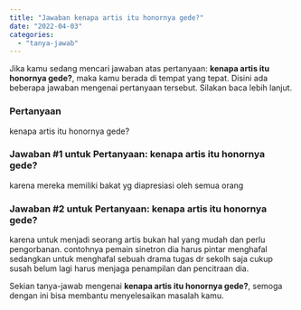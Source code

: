 ```yaml
---
title: "Jawaban kenapa artis itu honornya gede?"
date: "2022-04-03"
categories: 
  - "tanya-jawab"
---
```


Jika kamu sedang mencari jawaban atas pertanyaan: **kenapa artis itu honornya gede?**, maka kamu berada di tempat yang tepat. Disini ada beberapa jawaban mengenai pertanyaan tersebut. Silakan baca lebih lanjut.

### Pertanyaan

kenapa artis itu honornya gede?

### Jawaban #1 untuk Pertanyaan: kenapa artis itu honornya gede?

karena mereka memiliki bakat yg diapresiasi oleh semua orang

### Jawaban #2 untuk Pertanyaan: kenapa artis itu honornya gede?

karena untuk menjadi seorang artis bukan hal yang mudah dan perlu pengorbanan. contohnya pemain sinetron dia harus pintar menghafal sedangkan untuk menghafal sebuah drama tugas dr sekolh saja cukup susah belum lagi harus menjaga penampilan dan pencitraan dia.  

Sekian tanya-jawab mengenai **kenapa artis itu honornya gede?**, semoga dengan ini bisa membantu menyelesaikan masalah kamu.
